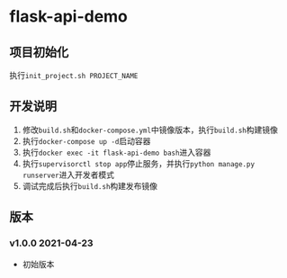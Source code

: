 # flask-api-demo

## 项目初始化

执行`init_project.sh PROJECT_NAME`

## 开发说明

1. 修改`build.sh`和`docker-compose.yml`中镜像版本，执行`build.sh`构建镜像
2. 执行`docker-compose up -d`启动容器
3. 执行`docker exec -it flask-api-demo bash`进入容器
4. 执行`supervisorctl stop app`停止服务，并执行`python manage.py runserver`进入开发者模式
5. 调试完成后执行`build.sh`构建发布镜像

## 版本

### v1.0.0 2021-04-23

- 初始版本
